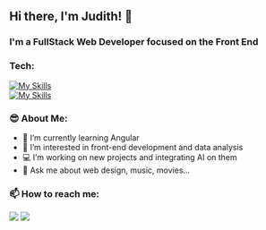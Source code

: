 ## Hi there, I'm Judith! 👋


<!-- **Juth7/juth7** is a ✨ _special_ ✨ repository because its `README.md` (this file) appears on your GitHub profile. -->

<!-- Here are some ideas to get you started: -->

### I'm a FullStack Web Developer focused on the Front End

### Tech:

[![My Skills](https://skillicons.dev/icons?i=react,redux,js,ts,html,css,figma,tailwind)](https://skillicons.dev)
</br>
[![My Skills](https://skillicons.dev/icons?i=mui,bootstrap,git,github,postgres,mongodb,mysql,nextjs)](https://skillicons.dev)

### 😎 About Me: 

- 🌱 I’m currently learning Angular
- 👀 I’m interested in front-end development and data analysis
- 💻 I’m working on new projects and integrating AI on them 
- 💬 Ask me about web design, music, movies...

### 📫 How to reach me:
<a href="mailto:mjudith079@gmail.com"><img src="https://img.shields.io/badge/Gmail-D14836?style=for-the-badge&logo=gmail&logoColor=white"/></a>
<a href="https://ve.linkedin.com/in/maria-judith-lara-goncalves"><img src="https://img.shields.io/badge/LinkedIn-0077B5?style=for-the-badge&logo=linkedin&logoColor=white"></a>
